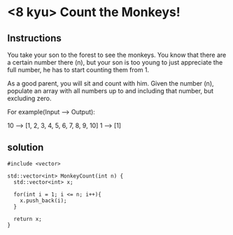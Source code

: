 # <8 kyu> Count the Monkeys!

## Instructions

You take your son to the forest to see the monkeys. You know that there are a certain number there (n), but your son is too young to just appreciate the full number, he has to start counting them from 1.

As a good parent, you will sit and count with him. Given the number (n), populate an array with all numbers up to and including that number, but excluding zero.

For example(Input --> Output):

10 --> [1, 2, 3, 4, 5, 6, 7, 8, 9, 10]
 1 --> [1]

 ## solution

```
#include <vector>

std::vector<int> MonkeyCount(int n) {
  std::vector<int> x;
  
  for(int i = 1; i <= n; i++){
    x.push_back(i);
  }
  
  return x;
}
```
